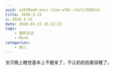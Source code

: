 ```yaml
---
uuid: a1639ae0-eecc-11ea-a76c-c5a7c769813c
title: 2020-3-15
s: 2020-3-15
date: 2020-03-15 15:22:23
tags:
	- 葫芦日记
	- Mark
categories:
	- 育儿
---
```



宝贝晚上睡觉基本上不醒来了，不让奶奶抱着摇睡了。

